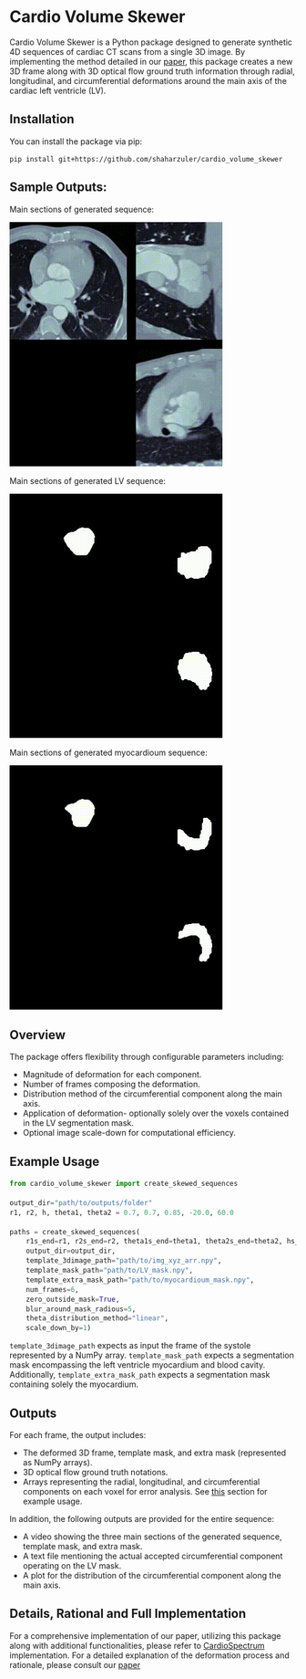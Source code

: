 # Cardio Volume Skewer

Cardio Volume Skewer is a Python package designed to generate synthetic 4D sequences of cardiac CT scans from a single 3D image. By implementing the method detailed in our [paper](soon_Link), this package creates a new 3D frame along with 3D optical flow ground truth information through radial, longitudinal, and circumferential deformations around the main axis of the cardiac left ventricle (LV).

## Installation

You can install the package via pip:
```
pip install git+https://github.com/shaharzuler/cardio_volume_skewer
```

## Sample Outputs:

Main sections of generated sequence:

![main sections of generated sequence](readme_data/vid_thetas_60.0_-20.0_rs_0.9_0.9_h_0.91_linear_mask_True_blur_radious_1.gif)

Main sections of generated LV sequence:

![main sections of generated LV mask sequence](readme_data/vid_mask_thetas_60.0_-20.0_rs_0.9_0.9_h_0.91_linear_mask_True_blur_radious_1.gif)

Main sections of generated myocardioum sequence:

![main sections of generated myocardioum mask sequence](readme_data/vid_extra_mask_thetas_60.0_-20.0_rs_0.9_0.9_h_0.91_linear_mask_True_blur_radious_1.gif)

## Overview
The package offers flexibility through configurable parameters including:

- Magnitude of deformation for each component.
- Number of frames composing the deformation.
- Distribution method of the circumferential component along the main axis.
- Application of deformation- optionally solely over the voxels contained in the LV segmentation mask.
- Optional image scale-down for computational efficiency.

## Example Usage

```python
from cardio_volume_skewer import create_skewed_sequences

output_dir="path/to/outputs/folder"
r1, r2, h, theta1, theta2 = 0.7, 0.7, 0.85, -20.0, 60.0

paths = create_skewed_sequences(
    r1s_end=r1, r2s_end=r2, theta1s_end=theta1, theta2s_end=theta2, hs_end=h,
    output_dir=output_dir, 
    template_3dimage_path="path/to/img_xyz_arr.npy",
    template_mask_path="path/to/LV_mask.npy",
    template_extra_mask_path="path/to/myocardioum_mask.npy",
    num_frames=6,
    zero_outside_mask=True,
    blur_around_mask_radious=5,
    theta_distribution_method="linear",
    scale_down_by=1)
```

`template_3dimage_path` expects as input the frame of the systole represented by a NumPy array. `template_mask_path` expects a segmentation mask encompassing the left ventricle myocardium and blood cavity. Additionally, `template_extra_mask_path` expects a segmentation mask containing solely the myocardium.

## Outputs

For each frame, the output includes:

- The deformed 3D frame, template mask, and extra mask (represented as NumPy arrays).
- 3D optical flow ground truth notations.
- Arrays representing the radial, longitudinal, and circumferential components on each voxel for error analysis. See [this](https://github.com/shaharzuler/four_d_ct_cost_unrolling/blob/main/four_d_ct_cost_unrolling/src/trainers/train_framework.py#L175) section  for example usage.

In addition, the following outputs are provided for the entire sequence:

- A video showing the three main sections of the generated sequence, template mask, and extra mask.
- A text file mentioning the actual accepted circumferential component operating on the LV mask.
- A plot for the distribution of the circumferential component along the main axis.



## Details, Rational and Full Implementation
For a comprehensive implementation of our paper, utilizing this package along with additional functionalities, please refer to [CardioSpectrum](link) implementation.
 For a detailed explanation of the deformation process and rationale, please consult our [paper](link)
